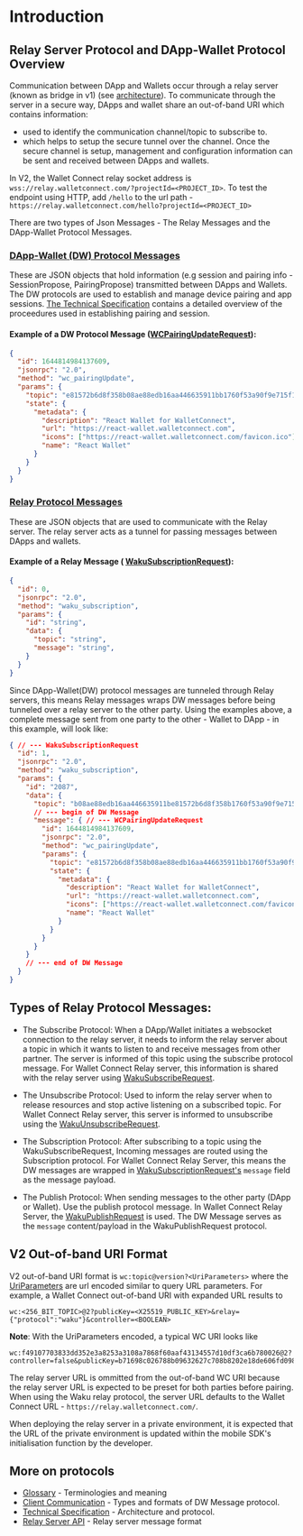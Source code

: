 # Introduction


## Relay Server Protocol and DApp-Wallet Protocol Overview

Communication between DApp and Wallets occur through a relay server (known as bridge in v1) (see [architecture](./tech-spec.md#architecture)).
To communicate through the server in a secure way,
DApps and wallet share an out-of-band URI which contains information:
- used to identify the communication channel/topic to subscribe to.
- which helps to setup the secure tunnel over the channel. Once the secure channel is setup, management and configuration information can be sent and received between DApps and wallets.


In V2, the Wallet Connect relay socket address is `wss://relay.walletconnect.com/?projectId=<PROJECT_ID>`.
To test the endpoint using HTTP, add `/hello` to the url path - `https://relay.walletconnect.com/hello?projectId=<PROJECT_ID>`

There are two types of Json Messages - The Relay Messages and the DApp-Wallet Protocol Messages.

### [DApp-Wallet (DW) Protocol Messages](../protocol/client-communication.md)
These are JSON objects that hold information (e.g session and pairing info - SessionPropose, PairingPropose) transmitted between DApps and Wallets.
The DW protocols are used to establish and manage device pairing and app sessions.
[The Technical Specification](./tech-spec.md) contains a detailed overview of the proceedures used in establishing pairing and session.


#### Example of a DW Protocol Message ([WCPairingUpdateRequest](./client-communication#wc_pairingupdate)):
```json
{
  "id": 1644814984137609,
  "jsonrpc": "2.0",
  "method": "wc_pairingUpdate",
  "params": {
    "topic": "e81572b6d8f358b08ae88edb16aa446635911bb1760f53a90f9e715f1a5623f1",
    "state": {
      "metadata": {
        "description": "React Wallet for WalletConnect",
        "url": "https://react-wallet.walletconnect.com",
        "icons": ["https://react-wallet.walletconnect.com/favicon.ico"],
        "name": "React Wallet"
      }
    }
  }
}
```

### [Relay Protocol Messages](../api/relay-server.md) 
These are JSON objects that are used to communicate with the Relay server. The relay server acts as a tunnel for passing messages between DApps and wallets.

#### Example of a Relay Message  ( [WakuSubscriptionRequest](../api/relay-server.md#subscription)):
```json
{
  "id": 0,
  "jsonrpc": "2.0",
  "method": "waku_subscription",
  "params": {
    "id": "string",
    "data": {
      "topic": "string",
      "message": "string",
    }
  }
}
```

Since DApp-Wallet(DW) protocol messages are tunneled through Relay servers, this means Relay messages wraps DW messages before being tunneled over a relay server to the other party. Using the examples above, a complete message sent from one party to the other - Wallet to DApp - in this example, will look like:

```json
{ // --- WakuSubscriptionRequest
  "id": 1,
  "jsonrpc": "2.0",
  "method": "waku_subscription",
  "params": {
    "id": "2087",
    "data": {
      "topic": "b08ae88edb16aa446635911be81572b6d8f358b1760f53a90f9e715f1a5623f1",
      // --- begin of DW Message
      "message": { // --- WCPairingUpdateRequest
        "id": 1644814984137609,
        "jsonrpc": "2.0",
        "method": "wc_pairingUpdate",
        "params": {
          "topic": "e81572b6d8f358b08ae88edb16aa446635911bb1760f53a90f9e715f1a5623f1",
          "state": {
            "metadata": {
              "description": "React Wallet for WalletConnect",
              "url": "https://react-wallet.walletconnect.com",
              "icons": ["https://react-wallet.walletconnect.com/favicon.ico"],
              "name": "React Wallet"
            }
          }
        }
      }
    }
    // --- end of DW Message
  }
}

```

## Types of Relay Protocol Messages:
- The Subscribe Protocol: When a DApp/Wallet initiates a websocket connection to the relay server, it needs to inform the relay server about a topic in which it wants to listen to and receive messages from other partner. The server is informed of this topic using the subscribe protocol message. For Wallet Connect Relay server, this information is shared with the relay server using [WakuSubscribeRequest](../api/relay-server.md#subscribe).

- The Unsubscribe Protocol: Used to inform the relay server when to release resources and stop active listening on a subscribed topic. For Wallet Connect Relay server, this server is informed to unsubscribe using the [WakuUnsubscribeRequest](../api/relay-server.md#unsubscribe).
  
- The Subscription Protocol: After subscribing to a topic using the WakuSubscribeRequest, Incoming messages are routed using the Subscription protocol. For Wallet Connect Relay Server, this means the DW messages are wrapped in [WakuSubscriptionRequest's](../api/relay-server.md#subscription) `message` field as the message payload.
  
- The Publish Protocol: When sending messages to the other party (DApp or Wallet). Use the publish protocol message. In Wallet Connect Relay Server, the [WakuPublishRequest](../api/relay-server.md#publish) is used. The DW Message serves as the `message` content/payload in the WakuPublishRequest protocol.


## V2 Out-of-band URI Format
V2 out-of-band URI format is 
`wc:topic@version?<UriParameters>` where the [UriParameters](./tech-spec.md#pairing-signal) are url encoded similar to query URL parameters. For example, a Wallet Connect out-of-band URI with expanded URL results to 
```
wc:<256_BIT_TOPIC>@2?publicKey=<X25519_PUBLIC_KEY>&relay={"protocol":"waku"}&controller=<BOOLEAN>
```

**Note**: With the UriParameters encoded, a typical WC URI looks like 
```shell
wc:f49107703833dd352e3a8253a3108a7868f60aaf43134557d10df3ca6b780026@2?controller=false&publicKey=b71698c026788b09632627c708b8202e18de606fd098a898efc0f45805ada07b&relay=%7B%22protocol%22%3A%22waku%22%7D
```

The relay server URL is ommitted from the out-of-band WC URI because the relay server URL is expected to be preset for both parties before pairing. When using the Waku relay protocol, the server URL defaults to the Wallet Connect URL - `https://relay.walletconnect.com/`.

When deploying the relay server in a private environment, it is expected that the URL of the private environment is updated within the mobile SDK's initialisation function by the developer.  


## More on protocols
- [Glossary](./glossary.md) -  Terminologies and meaning
- [Client Communication](./client-communication.md) - Types and formats of DW Message protocol.
- [Technical Specification](./tech-spec.md) - Architecture and protocol.
- [Relay Server API](./../api/relay-server.md) - Relay server message format